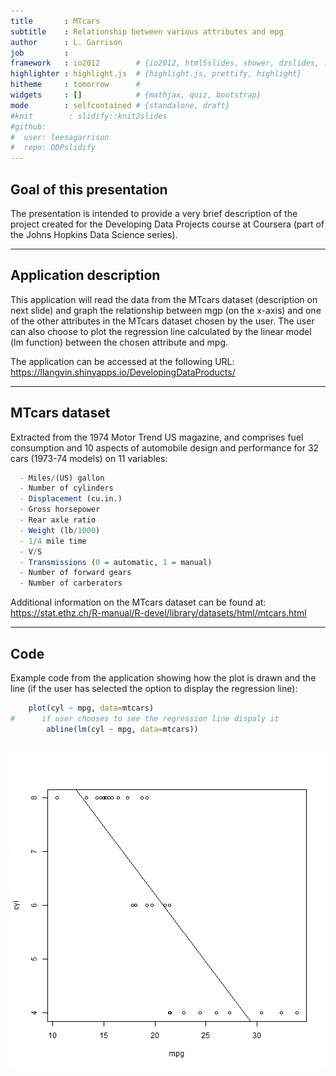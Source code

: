 ```yaml
---
title       : MTcars 
subtitle    : Relationship between various attributes and mpg
author      : L. Garrison
job         : 
framework   : io2012        # {io2012, html5slides, shower, dzslides, ...}
highlighter : highlight.js  # {highlight.js, prettify, highlight}
hitheme     : tomorrow      # 
widgets     : []            # {mathjax, quiz, bootstrap}
mode        : selfcontained # {standalone, draft}
#knit        : slidify::knit2slides
#github:
#  user: leesagarrison
#  repo: DDPslidify
---
```


## Goal of this presentation

The presentation is intended to provide a very brief description of the project created for the Developing Data Projects course at Coursera (part of the Johns Hopkins Data Science series).  

---

## Application description

This application will read the data from the MTcars dataset (description on next slide) and graph the relationship between mgp (on the x-axis) and one of the other attributes in the MTcars dataset chosen by the user.  The user can also choose to plot the regression line calculated by the linear model (lm function) between the chosen attribute and mpg.

The application can be accessed at the following URL:
https://llangvin.shinyapps.io/DevelopingDataProducts/


---

## MTcars dataset

Extracted from the 1974 Motor Trend US magazine, and comprises fuel consumption and 10 aspects of automobile design and performance for 32 cars (1973-74 models) on 11 variables:


```r
  - Miles/(US) gallon
  - Number of cylinders
  - Displacement (cu.in.)
  - Gross horsepower
  - Rear axle ratio
  - Weight (lb/1000)
  - 1/4 mile time
  - V/S
  - Transmissions (0 = automatic, 1 = manual)
  - Number of forward gears
  - Number of carberators
```

Additional information on the MTcars dataset can be found at:
https://stat.ethz.ch/R-manual/R-devel/library/datasets/html/mtcars.html

---

## Code
Example code from the application showing how the plot is drawn and the line (if the user has selected the option to display the regression line):


```r
    plot(cyl ~ mpg, data=mtcars)
#      if user chooses to see the regression line dispaly it
        abline(lm(cyl ~ mpg, data=mtcars))
```

![plot of chunk unnamed-chunk-2](figure/unnamed-chunk-2.png) 
---


